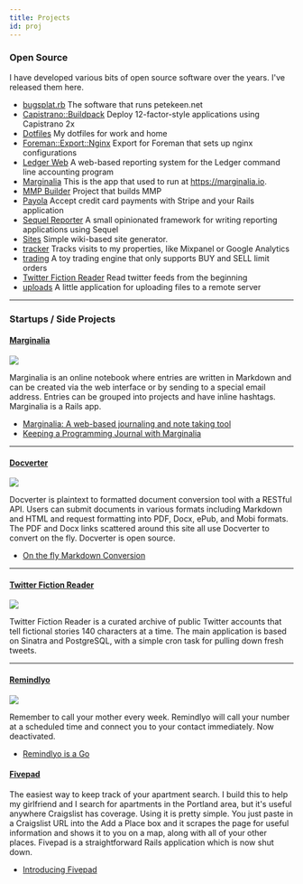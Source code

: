 ```yaml
---
title: Projects
id: proj
---
```


### Open Source

I have developed various bits of open source software over the years. I've released them here.

* [bugsplat.rb](https://code.petekeen.net/pete/bugsplat-rb/blob/master/README.md) The software that runs petekeen.net
* [Capistrano::Buildpack](https://code.petekeen.net/pete/capistrano-buildpack/blob/master/README.md) Deploy 12-factor-style applications using Capistrano 2x
* [Dotfiles](https://code.petekeen.net/pete/dotfiles/blob/master/README.md) My dotfiles for work and home
* [Foreman::Export::Nginx](https://code.petekeen.net/pete/foreman-export-nginx/blob/master/README.md) Export for Foreman that sets up nginx configurations
* [Ledger Web](https://code.petekeen.net/pete/ledger-web/blob/master/README.md) A web-based reporting system for the Ledger command line accounting program
* [Marginalia](https://code.petekeen.net/pete/marginalia/blob/master/README.md) This is the app that used to run at https://marginalia.io.
* [MMP Builder](https://code.petekeen.net/mmp/builder/blob/master/README.md) Project that builds MMP
* [Payola](http://www.payola.io) Accept credit card payments with Stripe and your Rails application
* [Sequel Reporter](https://code.petekeen.net/pete/sequel-reporter/blob/master/README.md) A small opinionated framework for writing reporting applications using Sequel
* [Sites](https://code.petekeen.net/pete/sites/blob/master/README.md) Simple wiki-based site generator.
* [tracker](https://code.petekeen.net/pete/tracker/blob/master/README.md) Tracks visits to my properties, like Mixpanel or Google Analytics
* [trading](https://code.petekeen.net/pete/trading/blob/master/README.md) A toy trading engine that only supports BUY and SELL limit orders
* [Twitter Fiction Reader](https://code.petekeen.net/pete/twitter-fiction-reader/blob/master/README.md) Read twitter feeds from the beginning
* [uploads](https://code.petekeen.net/pete/uploads/blob/master/README.md) A little application for uploading files to a remote server

---

### Startups / Side Projects

  <h4 id="marginalia"><a href="http://www.marginalia.io">Marginalia</a></h4>

  <p><a href="http://www.marginalia.io"><img src="https://d2s7foagexgnc2.cloudfront.net/files/fc5980c06f4c5bd32596/marginalia.png"></a></p>

  <p>Marginalia is an online notebook where entries are written in Markdown and can be created via the web interface or by sending to a special email address. Entries can be grouped into projects and have inline hashtags. Marginalia is a Rails app.</p>

  <ul>
    <li><a href="/announcing-marginalia">Marginalia: A web-based journaling and note taking tool</a></li>
    <li><a href="/keeping-a-programming-journal-with-marginalia">Keeping a Programming Journal with Marginalia</a></li>
  </ul>

  <hr>

  <h4 id="docverter"><a href="http://www.docverter.com">Docverter</a></h4>

  <p><a href="http://www.docverter.com"><img src="https://d2s7foagexgnc2.cloudfront.net/files/34356aeca33619d11aa7/docverter.png"></a></p>

  <p>Docverter is plaintext to formatted document conversion tool with a RESTful API. Users can submit documents in various formats including Markdown and HTML and request formatting into PDF, Docx, ePub, and Mobi formats. The PDF and Docx links scattered around this site all use Docverter to convert on the fly. Docverter is open source.</p>

  <ul>
    <li><a href="/on-the-fly-markdown-conversion">On the fly Markdown Conversion</a></li>
  </ul>

  <hr>

  <h4 id="twfr"><a href="http://twitter-fiction-reader.bugsplat.info">Twitter Fiction Reader</a></h4>

  <p><a href="http://twitter-fiction-reader.bugsplat.info"><img src="https://d2s7foagexgnc2.cloudfront.net/files/164e5eed453a75f516fb/twitter-fiction-reader.png"></a></p>

  <p>Twitter Fiction Reader is a curated archive of public Twitter accounts that tell fictional stories 140 characters at a time. The main application is based on Sinatra and PostgreSQL, with a simple cron task for pulling down fresh tweets.</p>

  <hr>

  <h4 id="remindlyo"><a href="http://www.remindlyo.com">Remindlyo</a></h4>

  <p><a href="http://www.remindlyo.com"><img src="https://d2s7foagexgnc2.cloudfront.net/files/e6a8510ba8c00f3a2380/remindlyo.png"></a></p>

  <p>Remember to call your mother every week. Remindlyo will call your number at a scheduled time and connect you to your contact immediately. Now deactivated.</p>

  <ul>
    <li><a href="/remindlyo-is-a-go">Remindlyo is a Go</a></li>
  </ul>

  <h4>

  <h4 id="fivepad"><a href="http://www.fivepad.me">Fivepad</a></h4>

  <p>The easiest way to keep track of your apartment search. I build this to help my girlfriend and I search for apartments in the Portland area, but it's useful anywhere Craigslist has coverage. Using it is pretty simple. You just paste in a Craigslist URL into the Add a Place box and it scrapes the page for useful information and shows it to you on a map, along with all of your other places. Fivepad is a straightforward Rails application which is now shut down.</p>

  <ul>
    <li><a href="/introducing-fivepad">Introducing Fivepad</a></li>
  </ul>
